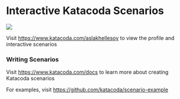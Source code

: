 # Interactive Katacoda Scenarios

[![](http://shields.katacoda.com/katacoda/aslakhellesoy/count.svg)](https://www.katacoda.com/aslakhellesoy "Get your profile on Katacoda.com")

Visit https://www.katacoda.com/aslakhellesoy to view the profile and interactive scenarios

### Writing Scenarios
Visit https://www.katacoda.com/docs to learn more about creating Katacoda scenarios

For examples, visit https://github.com/katacoda/scenario-example
